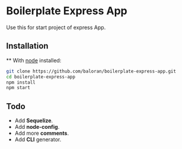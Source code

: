 # Boilerplate Express App

Use this for start project of express App.

## Installation

** With [node](http://nodejs.org) installed:
```bash
git clone https://github.com/baloran/boilerplate-express-app.git
cd boilerplate-express-app
npm install
npm start
```

## Todo

- Add **Sequelize**.
- Add **node-config**.
- Add more **comments**.
- Add **CLI** generator.